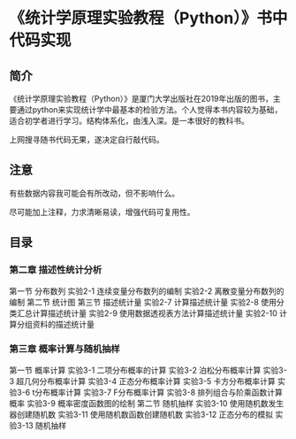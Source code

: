 # 《统计学原理实验教程（Python）》书中代码实现

## 简介

《统计学原理实验教程（Python）》是厦门大学出版社在2019年出版的图书，主要通过python来实现统计学中最基本的检验方法。个人觉得本书内容较为基础，适合初学者进行学习。结构体系化，由浅入深。是一本很好的教科书。

上网搜寻随书代码无果，遂决定自行敲代码。

## 注意

有些数据内容我可能会有所改动，但不影响什么。

尽可能加上注释，力求清晰易读，增强代码可复用性。
## 目录
### 第二章 描述性统计分析
第一节 分布数列
实验2-1 连续变量分布数列的编制
实验2-2 离散变量分布数列的编制
第二节 统计图
第三节 描述统计量
实验2-7 计算描述统计量
实验2-8 使用分类汇总计算描述统计量
实验2-9 使用数据透视表方法计算描述统计量
实验2-10 计算分组资料的描述统计量
### 第三章 概率计算与随机抽样
第一节 概率计算
实验3-1 二项分布概率的计算
实验3-2 泊松分布概率计算
实验3-3 超几何分布概率计算
实验3-4 正态分布概率计算
实验3-5 卡方分布概率计算
实验3-6 t分布概率计算
实验3-7 F分布概率计算
实验3-8 排列组合与阶乘函数计算概率
实验3-9 概率密度函数图的绘制
第二节 随机抽样
实验3-10 使用随机数发生器创建随机数
实验3-11 使用随机数函数创建随机数
实验3-12 正态分布的模拟
实验3-13 随机抽样
